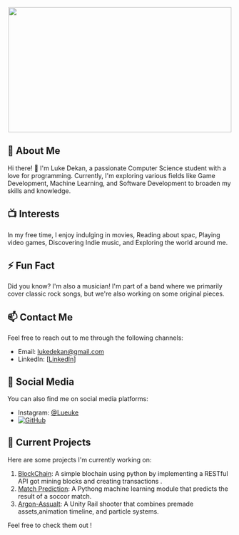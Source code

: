 <p align="center">
  <img width="500" height="281" src="https://media.giphy.com/media/v1.Y2lkPTc5MGI3NjExNnRuNzdwOHFqdnlnbXowM3d0eTF1N2QzaWx0dHluazNobGd3NWg1MSZlcD12MV9naWZzX3NlYXJjaCZjdD1n/xUPGGDNsLvqsBOhuU0/giphy.gif">
</p>

## 📖 About Me

Hi there! 👋 I'm Luke Dekan, a passionate Computer Science student with a love for programming. Currently, I'm exploring various fields like Game Development, Machine Learning, and Software Development to broaden my skills and knowledge.

## 📺 Interests

In my free time, I enjoy indulging in movies, Reading about spac, Playing video games, Discovering Indie music, and Exploring the world around me.

## ⚡ Fun Fact

Did you know? I'm also a musician! I'm part of a band where we primarily cover classic rock songs, but we're also working on some original pieces.

## 📫 Contact Me

Feel free to reach out to me through the following channels:

- Email: [lukedekan@gmail.com](mailto:lukedekan@gmail.com)
- LinkedIn: [[LinkedIn](https://www.linkedin.com/in/luke-dekan-981b11255/)]

## 🔗 Social Media

You can also find me on social media platforms:

- Instagram: [@Lueuke](https://www.instagram.com/Lueuke)
 - [![GitHub](https://img.shields.io/badge/GitHub-Lueuke-blue?style=flat-square&logo=github)](https://github.com/Lueuke)

## 🚀 Current Projects

Here are some projects I'm currently working on:

1. [BlockChain](https://github.com/Lueuke/Python-Projects/blob/main/blockchain.py): A simple blochain using python by implementing a RESTful API got mining blocks and creating transactions .
2. [Match Prediction](https://github.com/Lueuke/Python-Projects/blob/main/MatchPrediciton.ipynb): A Pythong machine learning module that predicts the result of a soccor match.
3. [Argon-Assualt](https://github.com/Lueuke/Argon-Assault): A Unity Rail shooter that combines premade assets,animation timeline, and particle systems.

Feel free to check them out !
